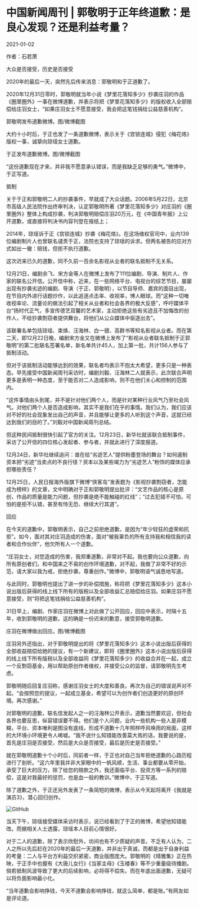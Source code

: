 # 中国新闻周刊 | 郭敬明于正年终道歉：是良心发现？还是利益考量？

2021-01-02

作者：石若萧

大众是否接受，历史是否接受

2020年的最后一天，突然先后传来消息：郭敬明和于正道歉了。

2020年12月31日零时，郭敬明就当年小说《梦里花落知多少》抄袭庄羽的作品《圈里圈外》一事在微博道歉，并表示将把《梦里花落知多少》的版权收入全部赔偿给庄羽女士，“如果庄羽女士不愿意接受，我会把这笔钱捐给公益慈善机构”。

郭敬明发布道歉微博。图/微博截图

大约十小时后，于正也发了一条道歉微博，表示关于《宫锁连城》侵犯《梅花烙》版权一事，诚挚向琼瑶女士道歉。

于正发布道歉微博。图/微博截图

“这份道歉现在才来，并非我不愿意承认错误，而是我缺乏足够的勇气。”微博中，于正写道。

抵制

关于于正和郭敬明二人的抄袭事件，早就成了大众话题。2006年5月22日，北京市高级人民法院作出终审判决，认定郭敬明所著《梦里花落知多少》对庄羽的《圈里圈外》整体上构成抄袭，判决郭敬明赔偿庄羽20万元，在《中国青年报》上公开道歉，或直接将判决书内容刊登在报纸上；

2014年，琼瑶诉于正《宫锁连城》抄袭《梅花烙》。在这场维权官司中，业内139位编剧制片人也曾联名谴责于正，法院也支持了琼瑶的诉求。但两名被告的应对方式如出一辙：赔钱，但拒不执行道歉。

这次迟来已久的道歉，同不久前一百余名影视从业者的联名抵制不无关系。

12月21日，编剧余飞、宋方金等人在微博上发布了111位编剧、导演、制片人、作家的联名公开信。公开信中称，近来，在一些网络平台、电视台的综艺节目，屡屡出现有抄袭劣迹的编剧、导演（于正、郭敬明），以节目导师、嘉宾的面目出现，在节目内外进行话题炒作，以此追逐点击率、收视率，博人眼球。而“这种一切唯收视率论、流量论的做法引起了相关从业者和社会各界的极大反感”，呼吁媒体平台“扬时代正气，多宣传德艺双馨的艺术家，主动拒绝这些有劣迹且不加悔改的创作人，不给抄袭剽窃者提供舞台，将他们从公众媒体中驱逐出去”。

该联署名单包括琼瑶、束焕、汪海林、白一骢、高群书等知名影视从业者。而在第二天，即12月22日晚，编剧宋方金又在微博上发布了“影视从业者联名抵制于正郭敬明”的第二批联名签署名单，新名单共计45人，加上第一批，共计156人参与了抵制活动。

但对于该抵制活动能够达到的效果，联名者均表示不抱太大希望，更多只是一种表态。早先接受中国新闻周刊采访时，编剧刘毅、汪海林二人就表示，此次联合声明更多是表明一种态度，至于能否对二人造成影响，则不在他们关心和控制的范围内。

“这件事情由头到尾，并不是针对他们两个人，而是针对某种行业风气乃至社会风气。对他们两个人是否造成影响，其实不是我们在乎的事情。我们认为，我们应该对不好的社会现象发出自己的声音，并且能够让更多的人听到这个声音，这就已经达到我们的目的了。”刘毅对中国新闻周刊总结。

但这种民间抵制很快引起了官方的关注。12月23日，新华社就该联合抵制事件，采访了公开信的四位核心发起者、参与者，并就此进行了深度报道。

12月24日，新华社继续追问：谁在给“劣迹艺人”提供粉墨登场的舞台？如何遏制资本把“劣迹”当卖点的不良行径？资本以及某些竭力为“劣迹艺人”粉饰的媒体应承担哪些责任？

12月25日，人民日报海外版旗下微博“侠客岛”发表题为《影视抄袭剽窃者，怎能成为榜样》的文章，文中明确对于正和郭敬明提出批评：“文艺作品的核心是原创，作品的质量是能力问题，但抄袭是绝不能触碰的红线”；“过去犯错不可怕，可怕的是拒不认错，甚至有恃无恐、继续大行其道”。

回应

在今天的道歉中，郭敬明表示，自己之前拒绝道歉，是因为“年少轻狂的虚荣和抗拒”。如今，面对其对庄羽造成的伤害，面对“被我辜负的所有支持我和相信我的读者和合作伙伴”，他欠所有人一个道歉。

“庄羽女士，对您造成的伤害，我郑重道歉，非常对不起。我也要向公众道歉，向所有原创者们，和中国来之不易的创作环境道歉，对不起，我做了非常不好的示范，请大家以我为戒，拒绝抄袭，尊重创作。”微博中，郭敬明语气诚恳地写道。

与此同时，郭敬明也提出了进一步的补偿措施，称将把《梦里花落知多少》这本小说出版后获得的线上线下所有的版税以及全部收益汇总赔偿给庄羽。如果庄羽不愿意接受，则“将把这笔钱捐给公益慈善机构”。

31日早上，编剧、作家庄羽在微博上对此做了公开回应，回应中表示，时隔十五年，收到郭敬明的道歉，这的确是一份迟来的歉意，接受郭敬明道歉。

庄羽在微博做出回应。图/微博截图

庄羽另外还指出，对于郭敬明提出的将《梦里花落知多少》这本小说出版后获得的全部收益赔偿给她的提议，有一个新建议，即将《圈里圈外》这本小说出版后获得的线上线下所有版税以及全部收益同《梦里花落知多少》的收益合并在一起，成立一个反剽窃基金，用以帮助原创作者维权，并接受公众的监督，请郭敬明先生考虑。

郭敬明随后回复庄羽称，感谢庄羽女士的大度和善良。再次为自己的错误说声对不起。“会按照您的提议，一起成立基金，希望可以为创作者们创造更好的原创环境。再次感谢。”

对郭敬明的道歉，联名信发起人之一的汪海林公开表示，道歉当然要欢迎，但社会各界也要反思，纵容错误要不得。他们是个人问题，业内一些机构一些人是非模糊，平台、资本唯利是图没有底线，形成不道歉十几年照样呼风唤雨的局面，这样的大环境小环境更令人唏嘘。“我不说什么知错能改善莫大焉的话，我要说的是，首先是庄羽是否接受，然后是大众是否接受，最后是历史是否接受。”

就在郭敬明道歉十个小时后，同前者一样，于正也对自己当年拒绝道歉的心路历程进行了剖析。“这六年里我并非大家眼中的一帆风顺，生活、事业都要从零开始，承受了巨大的压力，除了给您的赔款之外，我还面临平台、投资方等一系列的赔偿，这是对我最好的惩罚，也是血一般的教训。”微博中，于正写道。

除了道歉之外，于正还另外发表了一条简短的微博，表示从今天起将离开《我就是演员3》，潜心回归创作。

![GitHub](https://chinadigitaltimes.net/chinese/files/2021/01/post-660996-5ff08f03ea646.png)

当天下午，琼瑶接受媒体采访时表示，说已经看到了于正的微博，希望他知错能改。而据相关人士透露，琼瑶本人目前心情很好。

对于二人的道歉，除了表示欣慰外，坊间也有不少质疑的声音。不乏有人认为，二人之所以先后赶在2020年的最后一天道歉，并非出于真诚，而都是出于自身利益的考量：二人与平台方利益交织紧密，商业版图庞大。郭敬明的《晴雅集》正在热映，于正手中也握有《大唐儿女行》《当家主母》《玉楼春》等不少重量级待播剧。倘若抵制风波导致了更大的后续影响，必将得不偿失。而在年底出面道歉，无疑可以将负面影响最小化。

“当年道歉会影响挣钱，今天不道歉会影响挣钱，就这么简单，都是账。”有网友如是评论道。

